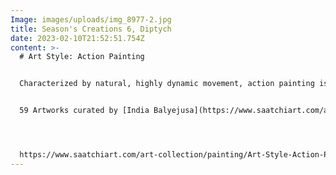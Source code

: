 ```yaml
---
Image: images/uploads/img_8977-2.jpg
title: Season's Creations 6, Diptych
date: 2023-02-10T21:52:51.754Z
content: >-
  # Art Style: Action Painting


  Characterized by natural, highly dynamic movement, action painting is one of the most instinctual forms of abstract art. Discover sweeping brushstrokes, paint splatter, and drips harking to Jackson Pollock's most celebrated style.


  59 Artworks curated by [India Balyejusa](https://www.saatchiart.com/account/profile/1754780 "View profile of India Balyejusa")Associate Curator at Saatchi Art




  https://www.saatchiart.com/art-collection/painting/Art-Style-Action-Painting/1754780/713673/view
---
```


